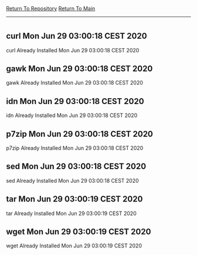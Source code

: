 [Return To Repository](https://github.com/bast69/piholeparser/)
[Return To Main](https://github.com/bast69/piholeparser/blob/master/RecentRunLogs/Mainlog.md)
____________________________________
# 
## curl Mon Jun 29 03:00:18 CEST 2020
curl Already Installed Mon Jun 29 03:00:18 CEST 2020
## gawk Mon Jun 29 03:00:18 CEST 2020
gawk Already Installed Mon Jun 29 03:00:18 CEST 2020
## idn Mon Jun 29 03:00:18 CEST 2020
idn Already Installed Mon Jun 29 03:00:18 CEST 2020
## p7zip Mon Jun 29 03:00:18 CEST 2020
p7zip Already Installed Mon Jun 29 03:00:18 CEST 2020
## sed Mon Jun 29 03:00:18 CEST 2020
sed Already Installed Mon Jun 29 03:00:18 CEST 2020
## tar Mon Jun 29 03:00:19 CEST 2020
tar Already Installed Mon Jun 29 03:00:19 CEST 2020
## wget Mon Jun 29 03:00:19 CEST 2020
wget Already Installed Mon Jun 29 03:00:19 CEST 2020
